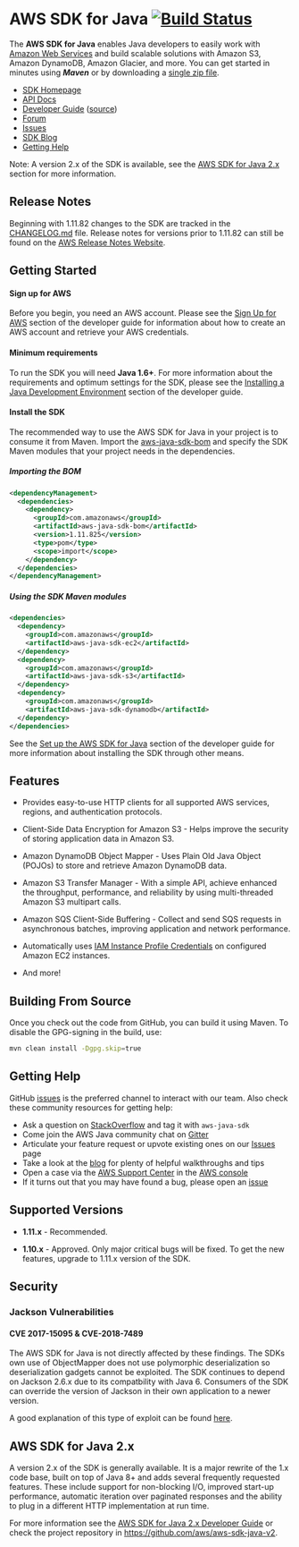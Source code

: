 # AWS SDK for Java [![Build Status](https://travis-ci.org/aws/aws-sdk-java.png?branch=master)](https://travis-ci.org/aws/aws-sdk-java)

The **AWS SDK for Java** enables Java developers to easily work with [Amazon Web Services][aws] and
build scalable solutions with Amazon S3, Amazon DynamoDB, Amazon Glacier, and more. You can get
started in minutes using ***Maven*** or by downloading a [single zip file][install-jar].

* [SDK Homepage][sdk-website]
* [API Docs][docs-api]
* [Developer Guide][docs-guide] ([source][docs-guide-source])
* [Forum][sdk-forum]
* [Issues][sdk-issues]
* [SDK Blog][blog]
* [Getting Help](#getting-help)

Note: A version 2.x of the SDK is available, see the [AWS SDK for Java 2.x](#aws-sdk-for-java-2x) section for more information.


## Release Notes ##
Beginning with 1.11.82 changes to the SDK are tracked in the [CHANGELOG.md][changes-file] file.
Release notes for versions prior to 1.11.82 can still be found on the [AWS Release Notes
Website][release-notes-catalog].

## Getting Started

#### Sign up for AWS ####

Before you begin, you need an AWS account. Please see the [Sign Up for AWS][docs-signup] section of
the developer guide for information about how to create an AWS account and retrieve your AWS
credentials.

#### Minimum requirements ####

To run the SDK you will need **Java 1.6+**. For more information about the requirements and optimum
settings for the SDK, please see the [Installing a Java Development Environment][docs-java-env]
section of the developer guide.

#### Install the SDK ####

The recommended way to use the AWS SDK for Java in your project is to consume it from Maven. Import
the [aws-java-sdk-bom][] and specify the SDK Maven modules that your project needs in the
dependencies.

##### Importing the BOM #####

```xml
<dependencyManagement>
  <dependencies>
    <dependency>
      <groupId>com.amazonaws</groupId>
      <artifactId>aws-java-sdk-bom</artifactId>
      <version>1.11.825</version>
      <type>pom</type>
      <scope>import</scope>
    </dependency>
  </dependencies>
</dependencyManagement>
```

##### Using the SDK Maven modules #####

```xml
<dependencies>
  <dependency>
    <groupId>com.amazonaws</groupId>
    <artifactId>aws-java-sdk-ec2</artifactId>
  </dependency>
  <dependency>
    <groupId>com.amazonaws</groupId>
    <artifactId>aws-java-sdk-s3</artifactId>
  </dependency>
  <dependency>
    <groupId>com.amazonaws</groupId>
    <artifactId>aws-java-sdk-dynamodb</artifactId>
  </dependency>
</dependencies>
```

See the [Set up the AWS SDK for Java][docs-setup] section of the developer guide for more
information about installing the SDK through other means.

## Features

* Provides easy-to-use HTTP clients for all supported AWS services, regions, and authentication
    protocols.

* Client-Side Data Encryption for Amazon S3 - Helps improve the security of storing application data
    in Amazon S3.

* Amazon DynamoDB Object Mapper - Uses Plain Old Java Object (POJOs) to store and retrieve Amazon
    DynamoDB data.

* Amazon S3 Transfer Manager - With a simple API, achieve enhanced the throughput, performance, and
    reliability by using multi-threaded Amazon S3 multipart calls.

* Amazon SQS Client-Side Buffering - Collect and send SQS requests in asynchronous batches,
    improving application and network performance.

* Automatically uses [IAM Instance Profile Credentials][aws-iam-credentials] on configured Amazon
    EC2 instances.

* And more!

## Building From Source

Once you check out the code from GitHub, you can build it using Maven. To disable the GPG-signing
in the build, use:

```sh
mvn clean install -Dgpg.skip=true
```

## Getting Help
GitHub [issues][sdk-issues] is the preferred channel to interact with our team. Also check these community resources for getting help:

* Ask a question on [StackOverflow][stack-overflow] and tag it with `aws-java-sdk`
* Come join the AWS Java community chat on [Gitter][gitter]
* Articulate your feature request or upvote existing ones on our [Issues][features] page
* Take a look at the [blog] for plenty of helpful walkthroughs and tips
* Open a case via the [AWS Support Center][support-center] in the [AWS console][console]
* If it turns out that you may have found a bug, please open an [issue][sdk-issues]

## Supported Versions

* **1.11.x** - Recommended.

* **1.10.x** - Approved. Only major critical bugs will be fixed. To get the new features, upgrade to
    1.11.x version of the SDK.

## Security

### Jackson Vulnerabilities

#### CVE 2017-15095 & CVE-2018-7489

The AWS SDK for Java is not directly affected by these findings. The SDKs own use of ObjectMapper does not use polymorphic deserialization so deserialization gadgets cannot be exploited. The SDK continues to depend on Jackson 2.6.x due to its compatbility with Java 6. Consumers of the SDK can override the version of Jackson in their own application to a newer version.

A good explanation of this type of exploit can be found [here][jackson-deserialization-gadget].

## AWS SDK for Java 2.x
A version 2.x of the SDK is generally available. It is a major rewrite of the 1.x code base, built on top of Java 8+ and adds several frequently requested features. These include support for non-blocking I/O, improved start-up performance, automatic iteration over paginated responses and the ability to plug in a different HTTP implementation at run time.

For more information see the [AWS SDK for Java 2.x Developer Guide][sdk-v2-dev-guide] or check the project repository in https://github.com/aws/aws-sdk-java-v2.

[aws-iam-credentials]: http://docs.aws.amazon.com/java-sdk/v1/developer-guide/java-dg-roles.html
[aws]: http://aws.amazon.com/
[blog]: https://aws.amazon.com/blogs/developer/category/java/
[docs-api]: http://docs.aws.amazon.com/AWSJavaSDK/latest/javadoc/index.html
[docs-guide]: http://docs.aws.amazon.com/java-sdk/v1/developer-guide/welcome.html
[docs-guide-source]: https://github.com/awsdocs/aws-java-developer-guide
[docs-java-env]: http://docs.aws.amazon.com/java-sdk/v1/developer-guide/setup-install.html#installing-a-java-development-environment
[docs-signup]: http://docs.aws.amazon.com/java-sdk/v1/developer-guide/signup-create-iam-user.html
[docs-setup]: http://docs.aws.amazon.com/java-sdk/v1/developer-guide/setup-install.html
[install-jar]: http://sdk-for-java.amazonwebservices.com/latest/aws-java-sdk.zip
[sdk-forum]: http://developer.amazonwebservices.com/connect/forum.jspa?forumID=70
[sdk-issues]: https://github.com/aws/aws-sdk-java/issues
[sdk-license]: http://aws.amazon.com/apache2.0/
[sdk-website]: http://aws.amazon.com/sdkforjava
[aws-java-sdk-bom]: https://github.com/aws/aws-sdk-java/tree/master/aws-java-sdk-bom
[release-notes-catalog]: https://aws.amazon.com/releasenotes/Java?browse=1
[changes-file]: ./CHANGELOG.md
[stack-overflow]: http://stackoverflow.com/questions/tagged/aws-java-sdk
[gitter]: https://gitter.im/aws/aws-sdk-java
[features]: https://github.com/aws/aws-sdk-java/issues?q=is%3Aopen+is%3Aissue+label%3A%22feature-request%22
[support-center]: https://console.aws.amazon.com/support/
[console]: https://console.aws.amazon.com
[jackson-deserialization-gadget]: https://medium.com/@cowtowncoder/on-jackson-cves-dont-panic-here-is-what-you-need-to-know-54cd0d6e8062
[sdk-v2-dev-guide]: https://docs.aws.amazon.com/sdk-for-java/v2/developer-guide/welcome.html

